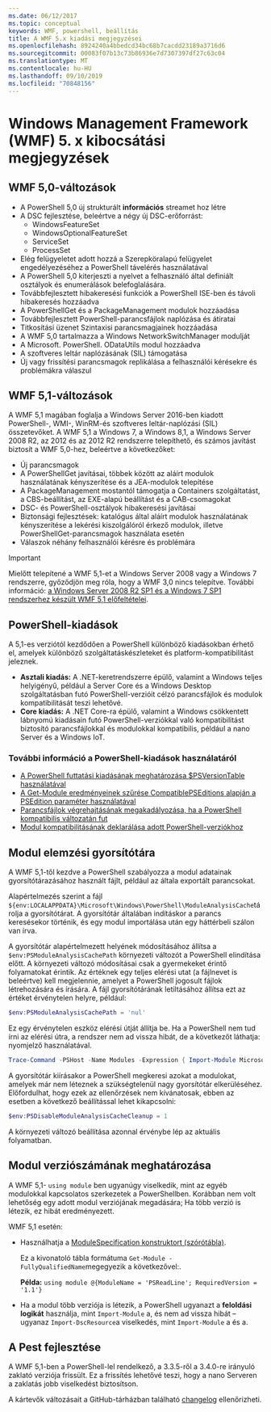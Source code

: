 ```yaml
---
ms.date: 06/12/2017
ms.topic: conceptual
keywords: WMF, powershell, beállítás
title: A WMF 5.x kiadási megjegyzései
ms.openlocfilehash: 8924240a4bbedcd34bc68b7cacdd23189a3716d6
ms.sourcegitcommit: 00083f07b13c73b86936e7d7307397df27c63c04
ms.translationtype: MT
ms.contentlocale: hu-HU
ms.lasthandoff: 09/10/2019
ms.locfileid: "70848156"
---
```

# <a name="windows-management-framework-wmf-5x-release-notes"></a>Windows Management Framework (WMF) 5. x kibocsátási megjegyzések

## <a name="wmf-50-changes"></a>WMF 5,0-változások

- A PowerShell 5,0 új strukturált **információs** streamet hoz létre
- A DSC fejlesztése, beleértve a négy új DSC-erőforrást:
  - WindowsFeatureSet
  - WindowsOptionalFeatureSet
  - ServiceSet
  - ProcessSet
- Elég felügyeletet adott hozzá a Szerepköralapú felügyelet engedélyezéséhez a PowerShell távelérés használatával
- A PowerShell 5,0 kiterjeszti a nyelvet a felhasználó által definiált osztályok és enumerálások belefoglalására.
- Továbbfejlesztett hibakeresési funkciók a PowerShell ISE-ben és távoli hibakeresés hozzáadva
- A PowerShellGet és a PackageManagement modulok hozzáadása
- Továbbfejlesztett PowerShell-parancsfájlok naplózása és átiratai
- Titkosítási üzenet Szintaxisi parancsmagjainek hozzáadása
- A WMF 5,0 tartalmazza a Windows NetworkSwitchManager modulját
- A Microsoft. PowerShell. ODataUtils modul hozzáadva
- A szoftveres leltár naplózásának (SIL) támogatása
- Új vagy frissítési parancsmagok replikálása a felhasználói kérésekre és problémákra válaszul

## <a name="wmf-51-changes"></a>WMF 5,1-változások

A WMF 5,1 magában foglalja a Windows Server 2016-ben kiadott PowerShell-, WMI-, WinRM-és szoftveres leltár-naplózási (SIL) összetevőket. A WMF 5,1 a Windows 7, a Windows 8,1, a Windows Server 2008 R2, az 2012 és az 2012 R2 rendszerre telepíthető, és számos javítást biztosít a WMF 5,0-hez, beleértve a következőket:

- Új parancsmagok
- A PowerShellGet javításai, többek között az aláírt modulok használatának kényszerítése és a JEA-modulok telepítése
- A PackageManagement mostantól támogatja a Containers szolgáltatást, a CBS-beállítást, az EXE-alapú beállítást és a CAB-csomagokat
- DSC- és PowerShell-osztályok hibakeresési javításai
- Biztonsági fejlesztések: katalógus által aláírt modulok használatának kényszerítése a lekérési kiszolgálóról érkező modulok, illetve PowerShellGet-parancsmagok használata esetén
- Válaszok néhány felhasználói kérésre és problémára

> [!IMPORTANT]
> Mielőtt telepítené a WMF 5,1-et a Windows Server 2008 vagy a Windows 7 rendszerre, győződjön meg róla, hogy a WMF 3,0 nincs telepítve. További információ: [a Windows Server 2008 R2 SP1 és a Windows 7 SP1 rendszerhez készült WMF 5,1 előfeltételei](../setup/install-configure.md#wmf-51-prerequisites-for-windows-server-2008-r2-sp1-and-windows-7-sp1).

## <a name="powershell-editions"></a>PowerShell-kiadások

A 5,1-es verziótól kezdődően a PowerShell különböző kiadásokban érhető el, amelyek különböző szolgáltatáskészleteket és platform-kompatibilitást jeleznek.

- **Asztali kiadás:** A .NET-keretrendszerre épülő, valamint a Windows teljes helyigényű, például a Server Core és a Windows Desktop szolgáltatásban futó PowerShell-verzióit célzó parancsfájlok és modulok kompatibilitását teszi lehetővé.
- **Core kiadás:** A .NET Core-ra épülő, valamint a Windows csökkentett lábnyomú kiadásain futó PowerShell-verziókkal való kompatibilitást biztosító parancsfájlokkal és modulokkal kompatibilis, például a nano Server és a Windows IoT.

### <a name="learn-more-about-using-powershell-editions"></a>További információ a PowerShell-kiadások használatáról

- [A PowerShell futtatási kiadásának meghatározása $PSVersionTable használatával](/powershell/module/microsoft.powershell.core/about/about_automatic_variables)
- [A Get-Module eredményeinek szűrése CompatiblePSEditions alapján a PSEdition paraméter használatával](/powershell/module/microsoft.powershell.core/get-module)
- [Parancsfájlok végrehajtásának megakadályozása, ha a PowerShell kompatibilis változatán fut](/powershell/gallery/concepts/script-psedition-support)
- [Modul kompatibilitásának deklarálása adott PowerShell-verziókhoz](/powershell/gallery/concepts/module-psedition-support)

## <a name="module-analysis-cache"></a>Modul elemzési gyorsítótára

A WMF 5,1-től kezdve a PowerShell szabályozza a modul adatainak gyorsítótárazásához használt fájlt, például az általa exportált parancsokat.

Alapértelmezés szerint a fájl `${env:LOCALAPPDATA}\Microsoft\Windows\PowerShell\ModuleAnalysisCache`tárolja a gyorsítótárat. A gyorsítótár általában indításkor a parancs keresésekor történik, és egy modul importálása után egy háttérbeli szálon van írva.

A gyorsítótár alapértelmezett helyének módosításához állítsa a `$env:PSModuleAnalysisCachePath` környezeti változót a PowerShell elindítása előtt. A környezeti változó módosításai csak a gyermekeket érintő folyamatokat érintik. Az értéknek egy teljes elérési utat (a fájlnevet is beleértve) kell megjelennie, amelyet a PowerShell jogosult fájlok létrehozására és írására. A fájl gyorsítótárának letiltásához állítsa ezt az értéket érvénytelen helyre, például:

```powershell
$env:PSModuleAnalysisCachePath = 'nul'
```

Ez egy érvénytelen eszköz elérési útját állítja be. Ha a PowerShell nem tud írni az elérési útra, a rendszer nem ad vissza hibát, de a következőt láthatja: nyomjelző használatával.

```powershell
Trace-Command -PSHost -Name Modules -Expression { Import-Module Microsoft.PowerShell.Management -Force }
```

A gyorsítótár kiírásakor a PowerShell megkeresi azokat a modulokat, amelyek már nem léteznek a szükségtelenül nagy gyorsítótár elkerüléséhez. Előfordulhat, hogy ezek az ellenőrzések nem kívánatosak, ebben az esetben a következő beállítással lehet kikapcsolni:

```powershell
$env:PSDisableModuleAnalysisCacheCleanup = 1
```

A környezeti változó beállítása azonnal érvénybe lép az aktuális folyamatban.

## <a name="specifying-module-version"></a>Modul verziószámának meghatározása

A WMF 5,1- `using module` ben ugyanúgy viselkedik, mint az egyéb modulokkal kapcsolatos szerkezetek a PowerShellben.
Korábban nem volt lehetőség egy adott modul verziójának megadására; Ha több verzió is létezik, ez hibát eredményezett.

WMF 5,1 esetén:

- Használhatja a [ModuleSpecification konstruktort (szórótábla)](/dotnet/api/microsoft.powershell.commands.modulespecification.-ctor?view=powershellsdk-1.1.0#Microsoft_PowerShell_Commands_ModuleSpecification__ctor_System_Collections_Hashtable_).

  Ez a kivonatoló tábla formátuma `Get-Module -FullyQualifiedName`megegyezik a következővel:.

  **Példa:** `using module @{ModuleName = 'PSReadLine'; RequiredVersion = '1.1'}`

- Ha a modul több verziója is létezik, a PowerShell ugyanazt a **feloldási logikát** használja, mint `Import-Module` a, és nem ad vissza hibát – ugyanaz `Import-DscResource`a viselkedés, mint `Import-Module` a és a.

## <a name="improvements-to-pester"></a>A Pest fejlesztése

A WMF 5,1-ben a PowerShell-lel rendelkező, a 3.3.5-ről a 3.4.0-re irányuló zaklató verziója frissült.
Ez a frissítés lehetővé teszi, hogy a nano Serveren a zaklatás jobb viselkedést biztosítson.

A kártevők változásait a GitHub-tárházban található [changelog](https://github.com/pester/Pester/blob/master/CHANGELOG.md) ellenőrizheti.
